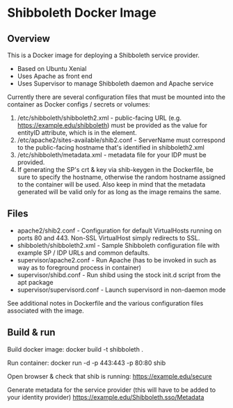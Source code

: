 # Shibboleth Docker Image

## Overview
This is a Docker image for deploying a Shibboleth service provider.

* Based on Ubuntu Xenial
* Uses Apache as front end
* Uses Supervisor to manage Shibboleth daemon and Apache service

Currently there are several configuration files that must be mounted into the container as Docker configs / secrets or volumes:

1. /etc/shibboleth/shibboleth2.xml - public-facing URL
(e.g. https://example.edu/shibboleth) must be provided as the
value for entityID attribute, which is in the <SSO></SSO> element.
2. /etc/apache2/sites-available/shib2.conf - ServerName must correspond to the
public-facing hostname that's identified in shibboleth2.xml
3. /etc/shibboleth/metadata.xml - metadata file for your IDP must be provided.
4. If generating the SP's crt & key via shib-keygen in the Dockerfile, be sure to specify the hostname, otherwise the random hostname assigned to the container will be used. Also keep in mind that the metadata generated will be valid only for as long as the image remains the same.

## Files
* apache2/shib2.conf - Configuration for default VirtualHosts running on ports 80 and 443. Non-SSL VirtualHost simply redirects to SSL.
* shibboleth/shibboleth2.xml - Sample Shibboleth configuration file with example SP / IDP URLs and common defaults.
* supervisor/apache2.conf - Run Apache (has to be invoked in such as way as to foreground process in container)
* supervisor/shibd.conf - Run shibd using the stock init.d script from the apt package
* supervisor/supervisord.conf - Launch supervisord in non-daemon mode

See additional notes in Dockerfile and the various configuration files
associated with the image.

## Build & run

Build docker image:
docker build -t shibboleth .

Run container:
docker run -d -p 443:443 -p 80:80 shib

Open browser & check that shib is running:
https://example.edu/secure

Generate metadata for the service provider (this will have to be added to your identity provider)
https://example.edu/Shibboleth.sso/Metadata

